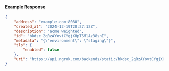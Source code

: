 <!-- Code generated for API Clients. DO NOT EDIT. -->

#### Example Response

```json
{
	"address": "example.com:8080",
	"created_at": "2024-12-19T20:27:12Z",
	"description": "acme weighted",
	"id": "bkdsc_2qRzAYovtCYgjXHpTSMlAz38snI",
	"metadata": "{\"environment\": \"staging\"}",
	"tls": {
		"enabled": false
	},
	"uri": "https://api.ngrok.com/backends/static/bkdsc_2qRzAYovtCYgjXHpTSMlAz38snI"
}
```
